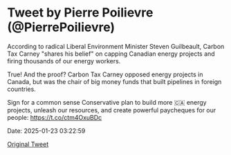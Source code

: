 # Tweet by Pierre Poilievre (@PierrePoilievre)

According to radical Liberal Environment Minister Steven Guilbeault, Carbon Tax Carney "shares his belief" on capping Canadian energy projects and firing thousands of our energy workers.

True! And the proof? Carbon Tax Carney opposed energy projects in Canada, but was the chair of big money funds that built pipelines in foreign countries.

Sign for a common sense Conservative plan to build more 🇨🇦 energy projects, unleash our resources, and create powerful paycheques for our people: https://t.co/ctm4OxuBDc

Date: 2025-01-23 03:22:59

[Original Tweet](https://x.com/PierrePoilievre/status/1882267758043206070)
